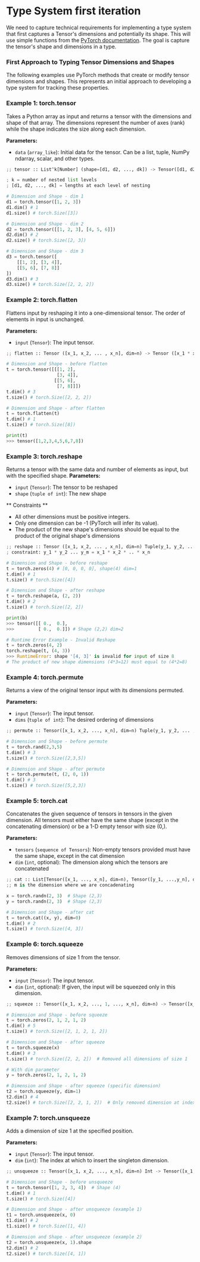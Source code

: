 # Type System first iteration

We need to capture technical requirements for implementing a type system that first captures a Tensor's dimensions and potentially its shape. This will use simple functions from the [PyTorch documentation](https://pytorch.org/docs/stable/index.html). The goal is capture the tensor's shape and dimensions in a type.

### First Approach to Typing Tensor Dimensions and Shapes

The following examples use PyTorch methods that create or modify tensor dimensions and shapes. This represents an initial approach to developing a type system for tracking these properties.

### Example 1: torch.tensor

Takes a Python array as input and returns a tensor with the dimensions and shape of that array. The dimensions represent the number of axes (rank) while the shape indicates the size along each dimension.

**Parameters:**

- `data` (`array_like`): Initial data for the tensor. Can be a list, tuple, NumPy ndarray, scalar, and other types.

```python
;; tensor :: List^k[Number] (shape=[d1, d2, ..., dk]) -> Tensor([d1, d2, ..., dk], dim=k)

; k = number of nested list levels
; [d1, d2, ..., dk] = lengths at each level of nesting

# Dimension and Shape - dim 1
d1 = torch.tensor([1, 2, 3])
d1.dim() # 1
d1.size() # torch.Size([3])

# Dimension and Shape - dim 2
d2 = torch.tensor([[1, 2, 3], [4, 5, 6]])
d2.dim() # 2
d2.size() # torch.Size([2, 3])

# Dimension and Shape - dim 3
d3 = torch.tensor([
    [[1, 2], [3, 4]],
    [[5, 6], [7, 8]]
])
d3.dim() # 3
d3.size() # torch.Size([2, 2, 2])
```

### Example 2: torch.flatten

Flattens input by reshaping it into a one-dimensional tensor. The order of elements in input is unchanged.

**Parameters:**

- `input` (`Tensor`): The input tensor.

```python
;; flatten :: Tensor ([x_1, x_2, ... , x_n], dim=n) -> Tensor ([x_1 * x_2 * ... * x_n], dim=1)

# Dimension and Shape - before flatten
t = torch.tensor([[[1, 2],
                   [3, 4]],
                  [[5, 6],
                   [7, 8]]])
t.dim() # 3
t.size() # torch.Size([2, 2, 2])

# Dimension and Shape - after flatten
t = torch.flatten(t)
t.dim() # 1
t.size() # torch.Size([8])

print(t)
>>> tensor([1,2,3,4,5,6,7,8])
```

### Example 3: torch.reshape

Returns a tensor with the same data and number of elements as input, but with the specified shape.
**Parameters:**

- `input` (`Tensor`): The tensor to be reshaped
- `shape` (`tuple of int`): The new shape

** Constraints **

- All other dimensions must be positive integers.
- Only one dimension can be -1 (PyTorch will infer its value).
- The product of the new shape's dimensions should be equal to the product of the original shape's dimensions

```python
;; reshape :: Tensor ([x_1, x_2, ... , x_n], dim=n) Tuple(y_1, y_2, ..., y_m) -> Tensor ([y_1, y_2, ..., y_m], dim=m)
; constraint: y_1 * y_2 ... y_m = x_1 * x_2 * .. * x_n

# Dimension and Shape - before reshape
t = torch.zeros(4) # [0, 0, 0, 0], shape(4) dim=1
t.dim() # 1
t.size() # torch.Size([4])

# Dimension and Shape - after reshape
t = torch.reshape(a, (2, 2))
t.dim() # 2
t.size() # torch.Size([2, 2])

print(b)
>>> tensor([[ 0.,  0.],
>>>         [ 0.,  0.]]) # Shape (2,2) dim=2

# Runtime Error Example - Invalid Reshape
t = torch.zeros(4, 2)
torch.reshape(t, (4, 3))
>>> RuntimeError: shape '[4, 3]' is invalid for input of size 8
# The product of new shape dimensions (4*3=12) must equal to (4*2=8)
```

### Example 4: torch.permute

Returns a view of the original tensor input with its dimensions permuted.

**Parameters:**

- `input` (`Tensor`): The input tensor.
- `dims` (`tuple of int`): The desired ordering of dimensions

```python
;; permute :: Tensor([x_1, x_2, ..., x_n], dim=n) Tuple(y_1, y_2, ... , y_n) -> Tensor([Tensor[y_1].shape, Tensor[y_2].shape, ... , Tensor[y_n].shape], dim=n)

# Dimension and Shape - before permute
t = torch.rand(2,3,5)
t.dim() # 3
t.size() # torch.Size([2,3,5])

# Dimension and Shape - after permute
t = torch.permute(t, (2, 0, 1))
t.dim() # 3
t.size() # torch.Size([5,2,3])
```

### Example 5: torch.cat

Concatenates the given sequence of tensors in tensors in the given dimension. All tensors must either have the same shape (except in the concatenating dimension) or be a 1-D empty tensor with size (0,).

**Parameters:**

- `tensors` (`sequence of Tensors`): Non-empty tensors provided must have the same shape, except in the cat dimension
- `dim` (`int`, optional): The dimension along which the tensors are concatenated

```python
;; cat :: List[Tensor([x_1, ..., x_n], dim=n), Tensor([y_1, ...,y_n], dim=n), ... , Tensor[n_1, n_]] Int=m -> Tensor([x_1, x_2, ..., x_m + y_m, ..., x_n], dim=n)
;; m is the dimension where we are concadenating

x = torch.randn(2, 3)  # Shape (2,3)
y = torch.randn(2, 3)  # Shape (2,3)

# Dimension and Shape - after cat
t = torch.cat((x, y), dim=0)
t.dim() # 2
t.size() # torch.Size([4, 3])
```

### Example 6: torch.squeeze

Removes dimensions of size 1 from the tensor.

**Parameters:**

- `input` (`Tensor`): The input tensor.
- `dim` (`int`, optional): If given, the input will be squeezed only in this dimension.

```python
;; squeeze :: Tensor([x_1, x_2, ..., 1, ..., x_n], dim=n) -> Tensor([x_1, x_2, ..., x_n], dim=m) where m <= n

# Dimension and Shape - before squeeze
t = torch.zeros(2, 1, 2, 1, 2)
t.dim() # 5
t.size() # torch.Size([2, 1, 2, 1, 2])

# Dimension and Shape - after squeeze
t = torch.squeeze(x)
t.dim() # 3
t.size() # torch.Size([2, 2, 2])  # Removed all dimensions of size 1

# With dim parameter
y = torch.zeros(2, 1, 2, 1, 2)

# Dimension and Shape - after squeeze (specific dimension)
t2 = torch.squeeze(y, dim=1)
t2.dim() # 4
t2.size() # torch.Size([2, 2, 1, 2])  # Only removed dimension at index 1
```

### Example 7: torch.unsqueeze

Adds a dimension of size 1 at the specified position.

**Parameters:**

- `input` (`Tensor`): The input tensor.
- `dim` (`int`): The index at which to insert the singleton dimension.

```python
;; unsqueeze :: Tensor([x_1, x_2, ..., x_n], dim=n) Int -> Tensor([x_1, x_2, ..., 1, ..., x_n], dim=n+1)

# Dimension and Shape - before unsqueeze
t = torch.tensor([1, 2, 3, 4])  # Shape (4)
t.dim() # 1
t.size() # torch.Size([4])

# Dimension and Shape - after unsqueeze (example 1)
t1 = torch.unsqueeze(x, 0)
t1.dim() # 2
t1.size() # torch.Size([1, 4])

# Dimension and Shape - after unsqueeze (example 2)
t2 = torch.unsqueeze(x, 1).shape
t2.dim() # 2
t2.size() # torch.Size([4, 1])
```

